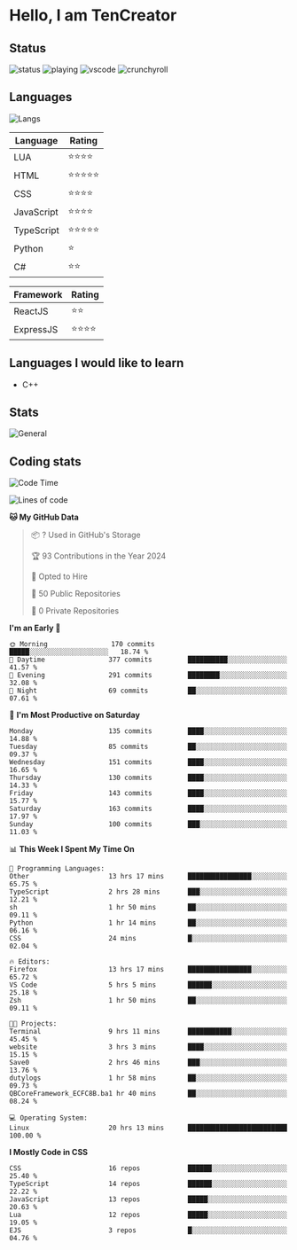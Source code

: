 # Hello, I am TenCreator

## Status
![status](https://api.statusbadges.me/badge/status/518334475038359555?simple=true&style=for-the-badge)
![playing](https://api.statusbadges.me/badge/playing/518334475038359555?style=for-the-badge)
![vscode](https://api.statusbadges.me/badge/vscode/518334475038359555?style=for-the-badge)
![crunchyroll](https://api.statusbadges.me/badge/crunchyroll/518334475038359555?style=for-the-badge)

## Languages
![Langs](https://github-readme-stats.vercel.app/api/top-langs/?username=tencreator&layout=compact&theme=radical)


|Language|Rating|
|--------|------|
|LUA|⭐️⭐️⭐️⭐️|
|HTML|⭐️⭐️⭐️⭐️⭐️|
|CSS|⭐️⭐️⭐️⭐️|
|JavaScript|⭐️⭐️⭐️⭐️|
|TypeScript|⭐️⭐️⭐️⭐️⭐️|
|Python|⭐️|
|C#|⭐️⭐️ |

|Framework|Rating|
|--------|------|
|ReactJS|⭐️⭐️|
|ExpressJS|⭐️⭐️⭐️⭐️|

## Languages I would like to learn
- C++

## Stats
![General](https://github-readme-stats.vercel.app/api?username=tencreator&show_icons=true&theme=radical)

## Coding stats
<!--START_SECTION:waka-->
![Code Time](http://img.shields.io/badge/Code%20Time-136%20hrs%2036%20mins-blue)

![Lines of code](https://img.shields.io/badge/From%20Hello%20World%20I%27ve%20Written-483.1%20thousand%20lines%20of%20code-blue)

**🐱 My GitHub Data** 

> 📦 ? Used in GitHub's Storage 
 > 
> 🏆 93 Contributions in the Year 2024
 > 
> 💼 Opted to Hire
 > 
> 📜 50 Public Repositories 
 > 
> 🔑 0 Private Repositories 
 > 
**I'm an Early 🐤** 

```text
🌞 Morning                170 commits         █████░░░░░░░░░░░░░░░░░░░░   18.74 % 
🌆 Daytime                377 commits         ██████████░░░░░░░░░░░░░░░   41.57 % 
🌃 Evening                291 commits         ████████░░░░░░░░░░░░░░░░░   32.08 % 
🌙 Night                  69 commits          ██░░░░░░░░░░░░░░░░░░░░░░░   07.61 % 
```
📅 **I'm Most Productive on Saturday** 

```text
Monday                   135 commits         ████░░░░░░░░░░░░░░░░░░░░░   14.88 % 
Tuesday                  85 commits          ██░░░░░░░░░░░░░░░░░░░░░░░   09.37 % 
Wednesday                151 commits         ████░░░░░░░░░░░░░░░░░░░░░   16.65 % 
Thursday                 130 commits         ████░░░░░░░░░░░░░░░░░░░░░   14.33 % 
Friday                   143 commits         ████░░░░░░░░░░░░░░░░░░░░░   15.77 % 
Saturday                 163 commits         ████░░░░░░░░░░░░░░░░░░░░░   17.97 % 
Sunday                   100 commits         ███░░░░░░░░░░░░░░░░░░░░░░   11.03 % 
```


📊 **This Week I Spent My Time On** 

```text
💬 Programming Languages: 
Other                    13 hrs 17 mins      ████████████████░░░░░░░░░   65.75 % 
TypeScript               2 hrs 28 mins       ███░░░░░░░░░░░░░░░░░░░░░░   12.21 % 
sh                       1 hr 50 mins        ██░░░░░░░░░░░░░░░░░░░░░░░   09.11 % 
Python                   1 hr 14 mins        ██░░░░░░░░░░░░░░░░░░░░░░░   06.16 % 
CSS                      24 mins             █░░░░░░░░░░░░░░░░░░░░░░░░   02.04 % 

🔥 Editors: 
Firefox                  13 hrs 17 mins      ████████████████░░░░░░░░░   65.72 % 
VS Code                  5 hrs 5 mins        ██████░░░░░░░░░░░░░░░░░░░   25.18 % 
Zsh                      1 hr 50 mins        ██░░░░░░░░░░░░░░░░░░░░░░░   09.11 % 

🐱‍💻 Projects: 
Terminal                 9 hrs 11 mins       ███████████░░░░░░░░░░░░░░   45.45 % 
website                  3 hrs 3 mins        ████░░░░░░░░░░░░░░░░░░░░░   15.15 % 
Save0                    2 hrs 46 mins       ███░░░░░░░░░░░░░░░░░░░░░░   13.76 % 
dutylogs                 1 hr 58 mins        ██░░░░░░░░░░░░░░░░░░░░░░░   09.73 % 
QBCoreFramework_ECFC8B.ba1 hr 40 mins        ██░░░░░░░░░░░░░░░░░░░░░░░   08.24 % 

💻 Operating System: 
Linux                    20 hrs 13 mins      █████████████████████████   100.00 % 
```

**I Mostly Code in CSS** 

```text
CSS                      16 repos            ██████░░░░░░░░░░░░░░░░░░░   25.40 % 
TypeScript               14 repos            ██████░░░░░░░░░░░░░░░░░░░   22.22 % 
JavaScript               13 repos            █████░░░░░░░░░░░░░░░░░░░░   20.63 % 
Lua                      12 repos            █████░░░░░░░░░░░░░░░░░░░░   19.05 % 
EJS                      3 repos             █░░░░░░░░░░░░░░░░░░░░░░░░   04.76 % 
```




<!--END_SECTION:waka-->
